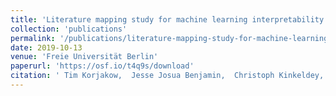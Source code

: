 ```yaml
---
title: 'Literature mapping study for machine learning interpretability techniques'
collection: 'publications'
permalink: '/publications/literature-mapping-study-for-machine-learning-interpretability-techniques'
date: 2019-10-13
venue: 'Freie Universität Berlin'
paperurl: 'https://osf.io/t4q9s/download'
citation: ' Tim Korjakow,  Jesse Josua Benjamin,  Christoph Kinkeldey,  Claudia Müller-Birn, "Literature mapping study for machine learning interpretability techniques." Freie Universität Berlin, 2019.'
---
```


